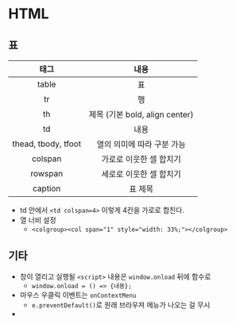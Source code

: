 # HTML

## 표

|태그|내용|
|:-:|:-:|
|table|표|
|tr|행|
|th|제목 (기본 bold, align center)|
|td|내용|
|thead, tbody, tfoot|열의 의미에 따라 구분 가능|
|colspan|가로로 이웃한 셀 합치기|
|rowspan|세로로 이웃한 셀 합치기|
|caption|표 제목|

- td 안에서 `<td colspan=4>` 이렇게 4칸을 가로로 합친다.
- 열 너비 설정
    - `<colgroup><col span="1" style="width: 33%;"></colgroup>`

## 기타

- 창이 열리고 실행될 `<script>` 내용은 `window.onload` 뒤에 함수로
    - `window.onload = () => {내용};`
- 마우스 우클릭 이벤트는 `onContextMenu`
    - `e.preventDefault()`로 원래 브라우져 메뉴가 나오는 걸 무시
- 
